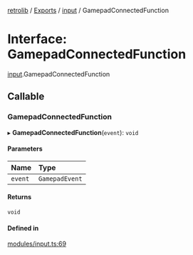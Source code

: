 [retrolib](../README.md) / [Exports](../modules.md) / [input](../modules/input.md) / GamepadConnectedFunction

# Interface: GamepadConnectedFunction

[input](../modules/input.md).GamepadConnectedFunction

## Callable

### GamepadConnectedFunction

▸ **GamepadConnectedFunction**(`event`): `void`

#### Parameters

| Name | Type |
| :------ | :------ |
| `event` | `GamepadEvent` |

#### Returns

`void`

#### Defined in

[modules/input.ts:69](https://github.com/philbgarner/retrolib/blob/83b44df/src/modules/input.ts#L69)
